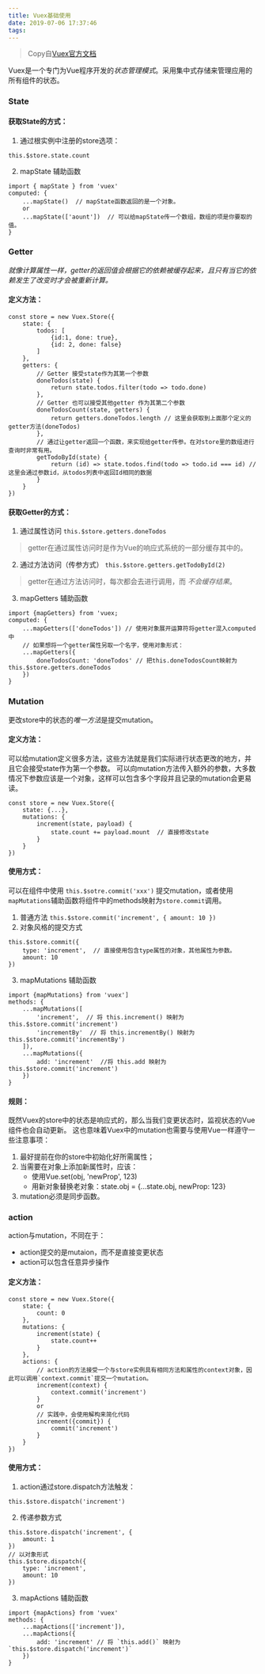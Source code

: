 ```yaml
---
title: Vuex基础使用
date: 2019-07-06 17:37:46
tags:
---
```

> Copy自[Vuex官方文档](https://vuex.vuejs.org/zh/)

Vuex是一个专门为Vue程序开发的*状态管理模式*。采用集中式存储来管理应用的所有组件的状态。

### State
#### 获取State的方式：
1. 通过根实例中注册的store选项：
```
this.$store.state.count
```
2. mapState 辅助函数
```
import { mapState } from 'vuex'
computed: {
    ...mapState()  // mapState函数返回的是一个对象。
    or
    ...mapState(['aount'])  // 可以给mapState传一个数组，数组的项是你要取的值。
}
```

### Getter
*就像计算属性一样，getter的返回值会根据它的依赖被缓存起来，且只有当它的依赖发生了改变时才会被重新计算。*
#### 定义方法：
```
const store = new Vuex.Store({
    state: {
        todos: [
            {id:1, done: true},
            {id: 2, done: false}
        ]
    },
    getters: {
        // Getter 接受state作为其第一个参数
        doneTodos(state) {
            return state.todos.filter(todo => todo.done)
        },
        // Getter 也可以接受其他getter 作为其第二个参数
        doneTodosCount(state, getters) {
            return getters.doneTodos.length // 这里会获取到上面那个定义的getter方法(doneTodos)
        },
        // 通过让getter返回一个函数，来实现给getter传参。在对store里的数组进行查询时非常有用。
        getTodoById(state) {
            return (id) => state.todos.find(todo => todo.id === id) // 这里会通过参数id，从todos列表中返回Id相同的数据
        }
    }
})
```
#### 获取Getter的方式：
1. 通过属性访问
`this.$store.getters.doneTodos`
> getter在通过属性访问时是作为Vue的响应式系统的一部分缓存其中的。
2. 通过方法访问（传参方式）
`this.$store.getters.getTodoById(2)`
> getter在通过方法访问时，每次都会去进行调用，而 *不会缓存结果*。
3. mapGetters 辅助函数
```
import {mapGetters} from 'vuex;
computed: {
    ...mapGetters(['doneTodos']) // 使用对象展开运算符将getter混入computed中
    // 如果想将一个getter属性另取一个名字，使用对象形式：
    ...mapGetters({
        doneTodosCount: 'doneTodos' // 把this.doneTodosCount映射为this.$store.getters.doneTodos
    })
}
```

### Mutation
更改store中的状态的*唯一方法*是提交mutation。
#### 定义方法：
可以给mutation定义很多方法，这些方法就是我们实际进行状态更改的地方，并且它会接受state作为第一个参数。
可以向mutation方法传入额外的参数，大多数情况下参数应该是一个对象，这样可以包含多个字段并且记录的mutation会更易读。
```
const store = new Vuex.Store({
    state: {...},
    mutations: {
        increment(state, payload) {
            state.count += payload.mount  // 直接修改state
        }
    }
})
```
#### 使用方式：
可以在组件中使用 `this.$sotre.commit('xxx')` 提交mutation，或者使用`mapMutations`辅助函数将组件中的methods映射为`store.commit`调用。
1. 普通方法
`
this.$store.commit('increment', { amount: 10 })
`
2. 对象风格的提交方式
```
this.$store.commit({
    type: 'increment',  // 直接使用包含type属性的对象，其他属性为参数。
    amount: 10
})
```
3. mapMutations 辅助函数
```
import {mapMutations} from 'vuex']
methods: {
    ...mapMutations([
        'increment',  // 将 this.increment() 映射为 this.$store.commit('increment')
        'incrementBy'  // 将 this.incrementBy() 映射为 this.$store.commit('incrementBy')
    ]),
    ...mapMutations({
        add: 'increment'  //将 this.add 映射为 this.$store.commit('increment')
    })
}
```
#### 规则：
既然Vuex的store中的状态是响应式的，那么当我们变更状态时，监视状态的Vue组件也会自动更新。
这也意味着Vuex中的mutation也需要与使用Vue一样遵守一些注意事项：
1. 最好提前在你的store中初始化好所需属性；
2. 当需要在对象上添加新属性时，应该：
    * 使用Vue.set(obj, 'newProp', 123)
    * 用新对象替换老对象：state.obj = {...state.obj, newProp: 123}
3. mutation必须是同步函数。

### action
action与mutation，不同在于：
* action提交的是mutaion，而不是直接变更状态
* action可以包含任意异步操作
#### 定义方法：
```
const store = new Vuex.Store({
    state: {
        count: 0
    },
    mutations: {
        increment(state) {
            state.count++
        }
    },
    actions: {
        // action的方法接受一个与store实例具有相同方法和属性的context对象，因此可以调用`context.commit`提交一个mutation。
        increment(context) {
            context.commit('increment')
        }
        or
        // 实践中，会使用解构来简化代码
        increment({commit}) {
            commit('increment')
        }
    }
})
```
#### 使用方式：
1. action通过store.dispatch方法触发：
```
this.$store.dispatch('increment')
```
2. 传递参数方式
```
this.$store.dispatch('increment', {
    amount: 1
})
// 以对象形式
this.$store.dispatch({
    type: 'increment',
    amount: 10
})
```
3. mapActions 辅助函数
```
import {mapActions} from 'vuex'
methods: {
    ...mapActions(['increment']),
    ...mapActions({
        add: 'increment' // 将 `this.add()` 映射为 `this.$store.dispatch('increment')`
    })
}
```
